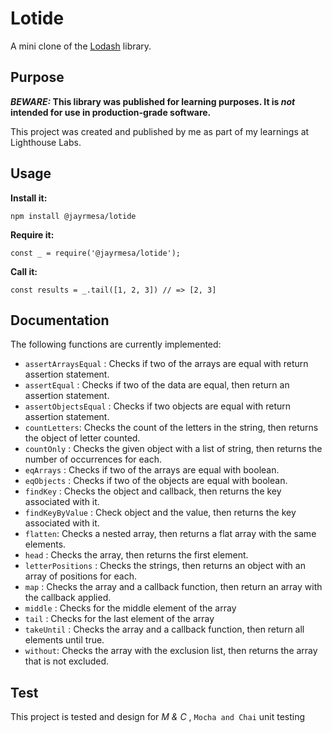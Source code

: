 # Lotide

A mini clone of the [Lodash](https://lodash.com) library.

## Purpose

**_BEWARE:_ This library was published for learning purposes. It is _not_ intended for use in production-grade software.**

This project was created and published by me as part of my learnings at Lighthouse Labs. 

## Usage

**Install it:**

`npm install @jayrmesa/lotide`

**Require it:**

`const _ = require('@jayrmesa/lotide');`

**Call it:**

`const results = _.tail([1, 2, 3]) // => [2, 3]`

## Documentation

The following functions are currently implemented:

* `assertArraysEqual` : Checks if two of the arrays are equal with return assertion statement.
* `assertEqual` : Checks if two of the data are equal, then return an assertion statement.
* `assertObjectsEqual` : Checks if two objects are equal with return assertion statement.
* `countLetters`: Checks the count of the letters in the string, then returns the object of letter counted.
* `countOnly` : Checks the given object with a list of string, then returns the number of occurrences for each.
* `eqArrays` : Checks if two of the arrays are equal with boolean.
* `eqObjects` : Checks if two of the objects are equal with boolean.
* `findKey` : Checks the object and callback, then returns the key associated with it.
* `findKeyByValue` : Check object and the value, then returns the key associated with it.
* `flatten`: Checks a nested array, then returns a flat array with the same elements. 
* `head` : Checks the array, then returns the first element.
* `letterPositions` : Checks the strings, then returns an object with an array of positions for each.
* `map` : Checks the array and a callback function, then return an array with the callback applied.
* `middle` : Checks for the middle element of the array
* `tail` : Checks for the last element of the array
* `takeUntil` : Checks the array and a callback function, then return all elements until true.
* `without`: Checks the array with the exclusion list, then returns the array that is not excluded. 

## Test
This project is tested and design for _M & C_ ,  `Mocha and Chai` unit testing
